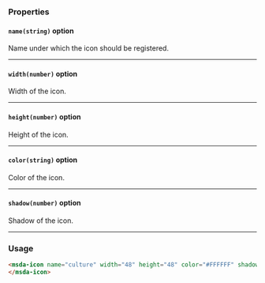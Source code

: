 ### Properties

#### `name(string)` option
Name under which the icon should be registered.

---
#### `width(number)` option
Width of the icon.


---
#### `height(number)` option
Height of the icon.


---
#### `color(string)` option
Color of the icon.


---
#### `shadow(number)` option
Shadow of the icon.


---
### Usage



```html
<msda-icon name="culture" width="48" height="48" color="#FFFFFF" shadow="1">
</msda-icon>
```
